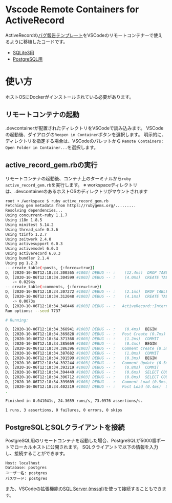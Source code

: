 # Vscode Remote Containers for ActiveRecord

ActiveRecordの[バグ報告テンプレート](https://github.com/rails/rails/blob/master/guides/bug_report_templates/active_record_gem.rb)をVSCodeのリモートコンテナーで使えるように移植したコードです。

* [SQLite3用](https://github.com/mh-mobile/vscode_remote_containers_for_active_record/tree/master/containers/sqlite)
* [PostgreSQL用](https://github.com/mh-mobile/vscode_remote_containers_for_active_record/tree/master/containers/postgres)

# 使い方

ホストOSにDockerがインストールされている必要があります。

## リモートコンテナの起動

.devcontainerが配置されたディレクトリをVSCodeで読み込みます。
VSCodeの起動後、ダイアログの`Reopen in Container`ボタンを選択します。
明示的に、ディレクトリを指定する場合は、VSCodeのパレットから `Remote Containers: Open Folder in Container...`を選択します。

## active_record_gem.rbの実行

リモートコンテナの起動後、コンテナ上のターミナルから`ruby active_record_gem.rb`を実行します。
※ workspaceディレクトリは、.devcontainerのあるホストOSのディレクトリがマウントされます

```bash
root ➜ /workspace $ ruby active_record_gem.rb 
Fetching gem metadata from https://rubygems.org/.........
Resolving dependencies...
Using concurrent-ruby 1.1.7
Using i18n 1.8.5
Using minitest 5.14.2
Using thread_safe 0.3.6
Using tzinfo 1.2.7
Using zeitwerk 2.4.0
Using activesupport 6.0.3
Using activemodel 6.0.3
Using activerecord 6.0.3
Using bundler 2.1.4
Using pg 1.2.3
-- create_table(:posts, {:force=>true})
D, [2020-10-06T12:18:34.300365 #1003] DEBUG -- :    (12.4ms)  DROP TABLE IF EXISTS "posts"
D, [2020-10-06T12:18:34.304599 #1003] DEBUG -- :    (4.0ms)  CREATE TABLE "posts" ("id" bigserial primary key)
   -> 0.0294s
-- create_table(:comments, {:force=>true})
D, [2020-10-06T12:18:34.307272 #1003] DEBUG -- :    (2.1ms)  DROP TABLE IF EXISTS "comments"
D, [2020-10-06T12:18:34.312048 #1003] DEBUG -- :    (4.1ms)  CREATE TABLE "comments" ("id" bigserial primary key, "post_id" integer)
   -> 0.0073s
D, [2020-10-06T12:18:34.346446 #1003] DEBUG -- :   ActiveRecord::InternalMetadata Load (0.9ms)  SELECT "ar_internal_metadata".* FROM "ar_internal_metadata" WHERE "ar_internal_metadata"."key" = $1 LIMIT $2  [["key", "environment"], ["LIMIT", 1]]
Run options: --seed 7737

# Running:

D, [2020-10-06T12:18:34.368941 #1003] DEBUG -- :    (0.4ms)  BEGIN
D, [2020-10-06T12:18:34.369828 #1003] DEBUG -- :   Post Create (0.7ms)  INSERT INTO "posts" DEFAULT VALUES RETURNING "id"
D, [2020-10-06T12:18:34.371368 #1003] DEBUG -- :    (1.2ms)  COMMIT
D, [2020-10-06T12:18:34.385669 #1003] DEBUG -- :    (0.4ms)  BEGIN
D, [2020-10-06T12:18:34.386396 #1003] DEBUG -- :   Comment Create (0.5ms)  INSERT INTO "comments" DEFAULT VALUES RETURNING "id"
D, [2020-10-06T12:18:34.387682 #1003] DEBUG -- :    (1.0ms)  COMMIT
D, [2020-10-06T12:18:34.391599 #1003] DEBUG -- :    (0.3ms)  BEGIN
D, [2020-10-06T12:18:34.392244 #1003] DEBUG -- :   Comment Update (0.5ms)  UPDATE "comments" SET "post_id" = $1 WHERE "comments"."id" = $2  [["post_id", 1], ["id", 1]]
D, [2020-10-06T12:18:34.393219 #1003] DEBUG -- :    (0.8ms)  COMMIT
D, [2020-10-06T12:18:34.394449 #1003] DEBUG -- :    (0.6ms)  SELECT COUNT(*) FROM "comments" WHERE "comments"."post_id" = $1  [["post_id", 1]]
D, [2020-10-06T12:18:34.396712 #1003] DEBUG -- :    (0.8ms)  SELECT COUNT(*) FROM "comments"
D, [2020-10-06T12:18:34.399609 #1003] DEBUG -- :   Comment Load (0.5ms)  SELECT "comments".* FROM "comments" ORDER BY "comments"."id" ASC LIMIT $1  [["LIMIT", 1]]
D, [2020-10-06T12:18:34.402319 #1003] DEBUG -- :   Post Load (0.4ms)  SELECT "posts".* FROM "posts" WHERE "posts"."id" = $1 LIMIT $2  [["id", 1], ["LIMIT", 1]]
.

Finished in 0.041041s, 24.3659 runs/s, 73.0976 assertions/s.

1 runs, 3 assertions, 0 failures, 0 errors, 0 skips
```

## PostgreSQLとSQLクライアントを接続

PostgreSQL用のリモートコンテナを起動した場合、PostgreSQLが5000番ポートでローカルホストに公開されます。
SQLクライアントで以下の情報を入力し、接続することができます。

```
Host: localhost
Database: postgres
ユーザー名: postgres
パスワード: postgres
```

また、VSCodeの拡張機能の[SQL Server (mssql)](https://marketplace.visualstudio.com/items?itemName=ms-mssql.mssql)を使って接続することもできます。
